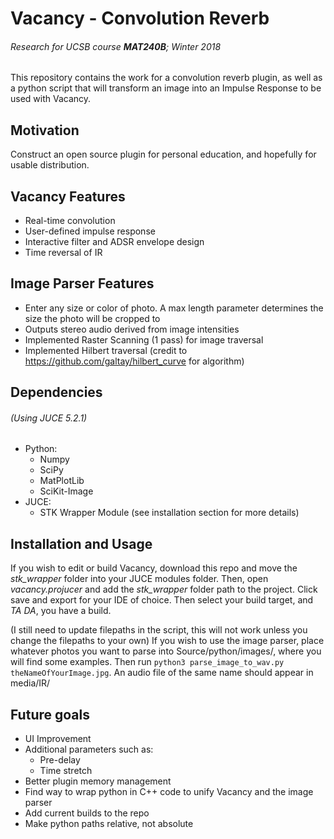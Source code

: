# Vacancy - Convolution Reverb
###### Research for UCSB course **MAT240B**; Winter 2018
This repository contains the work for a convolution reverb plugin, as well as a python script that will transform an image into an Impulse Response to be used with Vacancy.

## Motivation
Construct an open source plugin for personal education, and hopefully for usable distribution.

## Vacancy Features
- Real-time convolution
- User-defined impulse response
- Interactive filter and ADSR envelope design
- Time reversal of IR

## Image Parser Features
- Enter any size or color of photo. A max length parameter determines the size the photo will be cropped to
- Outputs stereo audio derived from image intensities
- Implemented Raster Scanning (1 pass) for image traversal
- Implemented Hilbert traversal (credit to https://github.com/galtay/hilbert_curve for algorithm)

## Dependencies
###### (Using JUCE 5.2.1)
- Python:
  - Numpy
  - SciPy
  - MatPlotLib
  - SciKit-Image
- JUCE:
  - STK Wrapper Module
(see installation section for more details)
  
## Installation and Usage
If you wish to edit or build Vacancy, download this repo and move the *stk_wrapper* folder into your JUCE modules folder. Then, open *vacancy.projucer* and add the *stk_wrapper* folder path to the project. Click save and export for your IDE of choice. Then select your build target, and *TA DA*, you have a build.

(I still need to update filepaths in the script, this will not work unless you change the filepaths to your own)
If you wish to use the image parser, place whatever photos you want to parse into Source/python/images/, where you will find some examples. Then run `python3 parse_image_to_wav.py theNameOfYourImage.jpg`. An audio file of the same name should appear in 
  media/IR/
  
 ## Future goals
- UI Improvement
- Additional parameters such as:
  - Pre-delay
  - Time stretch
- Better plugin memory management
- Find way to wrap python in C++ code to unify Vacancy and the image parser
- Add current builds to the repo
- Make python paths relative, not absolute

